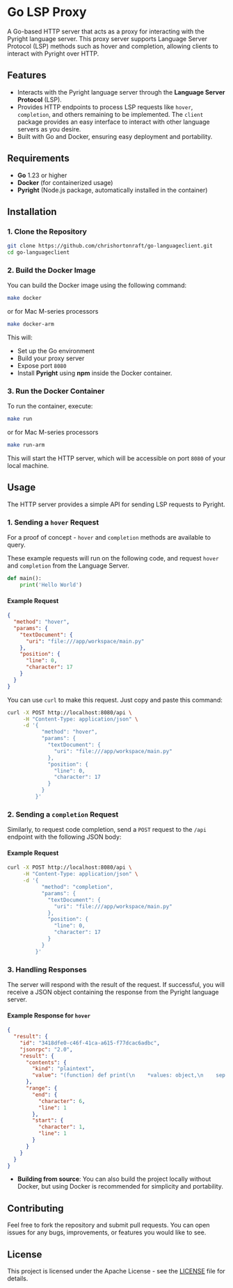 # Go LSP Proxy

A Go-based HTTP server that acts as a proxy for interacting with the Pyright language server. This proxy server supports Language Server Protocol (LSP) methods such as hover and completion, allowing clients to interact with Pyright over HTTP.

## Features

* Interacts with the Pyright language server through the **Language Server Protocol** (LSP).
* Provides HTTP endpoints to process LSP requests like `hover`, `completion`, and others remaining to be implemented. The `client` package provides an easy interface to interact with other language servers as you desire.
* Built with Go and Docker, ensuring easy deployment and portability.

## Requirements

* **Go** 1.23 or higher
* **Docker** (for containerized usage)
* **Pyright** (Node.js package, automatically installed in the container)

## Installation

### 1. Clone the Repository

```bash
git clone https://github.com/chrishortonraft/go-languageclient.git
cd go-languageclient
```

### 2. Build the Docker Image

You can build the Docker image using the following command:

```bash
make docker
```

or for Mac M-series processors

```bash
make docker-arm
```

This will:

* Set up the Go environment
* Build your proxy server
* Expose port `8080`
* Install **Pyright** using **npm** inside the Docker container.

### 3. Run the Docker Container

To run the container, execute:

```bash
make run
```

or for Mac M-series processors

```bash
make run-arm
```

This will start the HTTP server, which will be accessible on port `8080` of your local machine.

## Usage

The HTTP server provides a simple API for sending LSP requests to Pyright.

### 1. Sending a `hover` Request

For a proof of concept - `hover` and `completion` methods are available to query.

These example requests will run on the following code, and request `hover` and `completion` from the Language Server.

```python
def main():
    print('Hello World')
```

#### Example Request

```json
{
  "method": "hover",
  "params": {
    "textDocument": {
      "uri": "file:///app/workspace/main.py"
    },
    "position": {
      "line": 0,
      "character": 17
    }
  }
}
```

You can use `curl` to make this request. Just copy and paste this command:

```bash
curl -X POST http://localhost:8080/api \
     -H "Content-Type: application/json" \
     -d '{
           "method": "hover",
           "params": {
             "textDocument": {
               "uri": "file:///app/workspace/main.py"
             },
             "position": {
               "line": 0,
               "character": 17
             }
           }
         }'
```

### 2. Sending a `completion` Request

Similarly, to request code completion, send a `POST` request to the `/api` endpoint with the following JSON body:

#### Example Request

```bash
curl -X POST http://localhost:8080/api \
     -H "Content-Type: application/json" \
     -d '{
           "method": "completion",
           "params": {
             "textDocument": {
               "uri": "file:///app/workspace/main.py"
             },
             "position": {
               "line": 0,
               "character": 17
             }
           }
         }'
```

### 3. Handling Responses

The server will respond with the result of the request. If successful, you will receive a JSON object containing the response from the Pyright language server.

#### Example Response for `hover`

```json
{
  "result": {
    "id": "3418dfe0-c46f-41ca-a615-f77dcac6adbc",
    "jsonrpc": "2.0",
    "result": {
      "contents": {
        "kind": "plaintext",
        "value": "(function) def print(\n    *values: object,\n    sep: str | None = \" \",\n    end: str | None = \"\\n\",\n    file: SupportsWrite[str] | None = None,\n    flush: Literal[False] = False\n) -> None"
      },
      "range": {
        "end": {
          "character": 6,
          "line": 1
        },
        "start": {
          "character": 1,
          "line": 1
        }
      }
    }
  }
}
```

* **Building from source**: You can also build the project locally without Docker, but using Docker is recommended for simplicity and portability.

## Contributing

Feel free to fork the repository and submit pull requests. You can open issues for any bugs, improvements, or features you would like to see.

## License

This project is licensed under the Apache License - see the [LICENSE](https://github.com/chrishortonraft/go-languageclient/blob/main/LICENSE) file for details.
